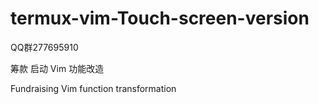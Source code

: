 # termux-vim-Touch-screen-version

QQ群277695910

筹款 启动
Vim 功能改造

Fundraising
Vim function transformation
